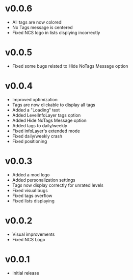 # v0.0.6
- All tags are now colored
- No Tags message is centered
- Fixed NCS logo in lists displying incorrectly

# v0.0.5
- Fixed some bugs related to Hide NoTags Message option

# v0.0.4
- Improved optimization
- Tags are now clickable to display all tags
- Added a "Loading" text
- Added LevelInfoLayer tags option
- Added Hide NoTags Message option
- Added tags to daily/weekly
- Fixed infoLayer's extended mode
- Fixed daily/weekly crash
- Fixed positioning

# v0.0.3
- Added a mod logo
- Added personalization settings
- Tags now display correctly for unrated levels
- Fixed visual bugs
- Fixed tags overflow
- Fixed lists displaying

# v0.0.2
- Visual improvements
- Fixed NCS Logo

# v0.0.1
- Initial release
